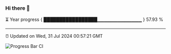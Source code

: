 ### Hi there 👋

⏳ Year progress { █████████████████▁▁▁▁▁▁▁▁▁▁▁▁▁ } 57.93 %

---

⏰ Updated on Wed, 31 Jul 2024 00:57:21 GMT

![Progress Bar CI](https://github.com/liununu/liununu/workflows/Progress%20Bar%20CI/badge.svg)
